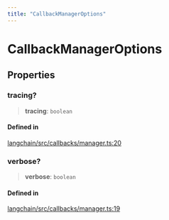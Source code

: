 ```yaml
---
title: "CallbackManagerOptions"
---
```


# CallbackManagerOptions

## Properties

### tracing?

> **tracing**: `boolean`

#### Defined in

[langchain/src/callbacks/manager.ts:20](https://github.com/hwchase17/langchainjs/blob/ddf2996/langchain/src/callbacks/manager.ts#L20)

### verbose?

> **verbose**: `boolean`

#### Defined in

[langchain/src/callbacks/manager.ts:19](https://github.com/hwchase17/langchainjs/blob/ddf2996/langchain/src/callbacks/manager.ts#L19)

